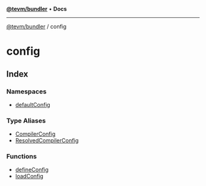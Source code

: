 [**@tevm/bundler**](../README.md) • **Docs**

***

[@tevm/bundler](../modules.md) / config

# config

## Index

### Namespaces

- [defaultConfig](namespaces/defaultConfig/README.md)

### Type Aliases

- [CompilerConfig](type-aliases/CompilerConfig.md)
- [ResolvedCompilerConfig](type-aliases/ResolvedCompilerConfig.md)

### Functions

- [defineConfig](functions/defineConfig.md)
- [loadConfig](functions/loadConfig.md)
